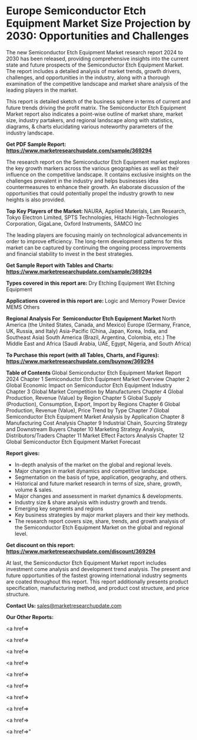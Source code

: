 # Europe Semiconductor Etch Equipment Market Size Projection by 2030: Opportunities and Challenges

The new Semiconductor Etch Equipment Market research report 2024 to 2030 has been released, providing comprehensive insights into the current state and future prospects of the Semiconductor Etch Equipment Market. The report includes a detailed analysis of market trends, growth drivers, challenges, and opportunities in the industry, along with a thorough examination of the competitive landscape and market share analysis of the leading players in the market.

This report is detailed sketch of the business sphere in terms of current and future trends driving the profit matrix. The Semiconductor Etch Equipment Market report also indicates a point-wise outline of market share, market size, industry partakers, and regional landscape along with statistics, diagrams, &amp; charts elucidating various noteworthy parameters of the industry landscape.

<strong><b>Get PDF Sample Report: <a href=https://www.marketresearchupdate.com/sample/369294>https://www.marketresearchupdate.com/sample/369294</a></b></strong>

The research report on the Semiconductor Etch Equipment market explores the key growth markers across the various geographies as well as their influence on the competitive landscape. It contains exclusive insights on the challenges prevalent in the industry and helps businesses idea countermeasures to enhance their growth. An elaborate discussion of the opportunities that could potentially propel the industry growth to new heights is also provided.

<strong><b>Top Key Players of the Market:
</b></strong>NAURA, Applied Materials, Lam Research, Tokyo Electron Limited, SPTS Technologies, Hitachi High-Technologies Corporation, GigaLane, Oxford Instruments, SAMCO Inc<strong><b>
</b></strong>

The leading players are focusing mainly on technological advancements in order to improve efficiency. The long-term development patterns for this market can be captured by continuing the ongoing process improvements and financial stability to invest in the best strategies.

<strong><b>Get Sample Report with Tables and Charts: <a href=https://www.marketresearchupdate.com/sample/369294>https://www.marketresearchupdate.com/sample/369294</a></b></strong>

<strong><b>Types covered in this report are:
</b></strong>Dry Etching Equipment
Wet Etching Equipment<strong><b>
</b></strong>

<strong><b>Applications covered in this report are:
</b></strong>Logic and Memory
Power Device
MEMS
Others<strong><b>
</b></strong>

<strong><b>Regional Analysis For  Semiconductor Etch Equipment Market</b></strong><strong><b>
</b></strong>North America (the United States, Canada, and Mexico)
Europe (Germany, France, UK, Russia, and Italy)
Asia-Pacific (China, Japan, Korea, India, and Southeast Asia)
South America (Brazil, Argentina, Colombia, etc.)
The Middle East and Africa (Saudi Arabia, UAE, Egypt, Nigeria, and South Africa)

<strong><b>To Purchase this report (with all Tables, Charts, and Figures): <a href=https://www.marketresearchupdate.com/buynow/369294>https://www.marketresearchupdate.com/buynow/369294</a></b></strong>

<strong><b>Table of Contents</b></strong><strong><b>
</b></strong>Global Semiconductor Etch Equipment Market Report 2024
Chapter 1 Semiconductor Etch Equipment Market Overview
Chapter 2 Global Economic Impact on Semiconductor Etch Equipment Industry
Chapter 3 Global Market Competition by Manufacturers
Chapter 4 Global Production, Revenue (Value) by Region
Chapter 5 Global Supply (Production), Consumption, Export, Import by Regions
Chapter 6 Global Production, Revenue (Value), Price Trend by Type
Chapter 7 Global Semiconductor Etch Equipment Market Analysis by Application
Chapter 8 Manufacturing Cost Analysis
Chapter 9 Industrial Chain, Sourcing Strategy and Downstream Buyers
Chapter 10 Marketing Strategy Analysis, Distributors/Traders
Chapter 11 Market Effect Factors Analysis
Chapter 12 Global Semiconductor Etch Equipment Market Forecast

<strong><b>Report gives:</b></strong>

- In-depth analysis of the market on the global and regional levels.
- Major changes in market dynamics and competitive landscape.
- Segmentation on the basis of type, application, geography, and others.
- Historical and future market research in terms of size, share, growth, volume &amp; sales.
- Major changes and assessment in market dynamics &amp; developments.
- Industry size &amp; share analysis with industry growth and trends.
- Emerging key segments and regions
- Key business strategies by major market players and their key methods.
- The research report covers size, share, trends, and growth analysis of the Semiconductor Etch Equipment Market on the global and regional level.

<strong><b>Get discount on this report: <a href=https://www.marketresearchupdate.com/discount/369294>https://www.marketresearchupdate.com/discount/369294</a></b></strong>

At last, the Semiconductor Etch Equipment Market report includes investment come analysis and development trend analysis. The present and future opportunities of the fastest growing international industry segments are coated throughout this report. This report additionally presents product specification, manufacturing method, and product cost structure, and price structure.

<strong><b>Contact Us:
</b></strong>sales@marketresearchupdate.com

<strong>Our Other Reports:</strong>

<a href=></a>

<a href=></a>

<a href=></a>

<a href=></a>

<a href=></a>

<a href=></a>

<a href=></a>

<a href=></a>

<a href=></a>

<a href=></a>"

